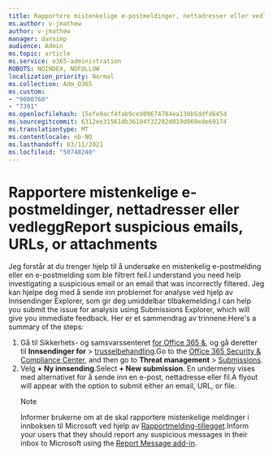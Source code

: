 ```yaml
---
title: Rapportere mistenkelige e-postmeldinger, nettadresser eller vedlegg
ms.author: v-jmathew
author: v-jmathew
manager: dansimp
audience: Admin
ms.topic: article
ms.service: o365-administration
ROBOTS: NOINDEX, NOFOLLOW
localization_priority: Normal
ms.collection: Adm_O365
ms.custom:
- "9000760"
- "7391"
ms.openlocfilehash: 15efe9acf4fab9ced09674784ea130b5ddfd645d
ms.sourcegitcommit: 6312ee31561db36104f32282d019d069ede69174
ms.translationtype: MT
ms.contentlocale: nb-NO
ms.lasthandoff: 03/11/2021
ms.locfileid: "50748240"
---
```

# <a name="report-suspicious-emails-urls-or-attachments"></a><span data-ttu-id="06a39-102">Rapportere mistenkelige e-postmeldinger, nettadresser eller vedlegg</span><span class="sxs-lookup"><span data-stu-id="06a39-102">Report suspicious emails, URLs, or attachments</span></span>

<span data-ttu-id="06a39-103">Jeg forstår at du trenger hjelp til å undersøke en mistenkelig e-postmelding eller en e-postmelding som ble filtrert feil.</span><span class="sxs-lookup"><span data-stu-id="06a39-103">I understand you need help investigating a suspicious email or an email that was incorrectly filtered.</span></span> <span data-ttu-id="06a39-104">Jeg kan hjelpe deg med å sende inn problemet for analyse ved hjelp av Innsendinger Explorer, som gir deg umiddelbar tilbakemelding.</span><span class="sxs-lookup"><span data-stu-id="06a39-104">I can help you submit the issue for analysis using Submissions Explorer, which will give you immediate feedback.</span></span> <span data-ttu-id="06a39-105">Her er et sammendrag av trinnene:</span><span class="sxs-lookup"><span data-stu-id="06a39-105">Here's a summary of the steps:</span></span>

1. <span data-ttu-id="06a39-106">Gå til Sikkerhets- og samsvarssenteret [for Office 365 &](https://go.microsoft.com/fwlink/p/?linkid=2077143), og gå deretter til **Innsendinger for**  >  [trusselbehandling](https://go.microsoft.com/fwlink/?linkid=2101521).</span><span class="sxs-lookup"><span data-stu-id="06a39-106">Go to the [Office 365 Security & Compliance Center](https://go.microsoft.com/fwlink/p/?linkid=2077143), and then go to **Threat management** > [Submissions](https://go.microsoft.com/fwlink/?linkid=2101521).</span></span>
2. <span data-ttu-id="06a39-107">Velg **+ Ny innsending**.</span><span class="sxs-lookup"><span data-stu-id="06a39-107">Select **+ New submission**.</span></span> <span data-ttu-id="06a39-108">En undermeny vises med alternativet for å sende inn en e-post, nettadresse eller fil.</span><span class="sxs-lookup"><span data-stu-id="06a39-108">A flyout will appear with the option to submit either an email, URL, or file.</span></span>
    > [!NOTE]
    > <span data-ttu-id="06a39-109">Informer brukerne om at de skal rapportere mistenkelige meldinger i innboksen til Microsoft ved hjelp av [Rapportmelding-tillegget](https://go.microsoft.com/fwlink/?linkid=2092385).</span><span class="sxs-lookup"><span data-stu-id="06a39-109">Inform your users that they should report any suspicious messages in their inbox to Microsoft using the [Report Message add-in](https://go.microsoft.com/fwlink/?linkid=2092385).</span></span>
